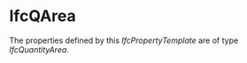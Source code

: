 IfcQArea
========
The properties defined by this _IfcPropertyTemplate_ are of type
_IfcQuantityArea_.


